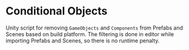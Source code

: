 # Conditional Objects
Unity script for removing `GameObjects` and `Components` from Prefabs and Scenes based on build platform.
The filtering is done in editor while importing Prefabs and Scenes, so there is no runtime penalty.